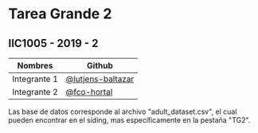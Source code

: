 # Tarea Grande 2
## IIC1005 - 2019 - 2

| Nombres      | Github                                       |
| ------------ | -------------------------------------------- |
| Integrante 1 | [@lutjens-baltazar](https://github.com/lutjens-baltazar)       |
| Integrante 2 | [@fco-hortal](https://github.com/fco-hortal) |

Las base de datos corresponde al archivo "adult_dataset.csv", el cual pueden encontrar en el siding, mas específicamente en la pestaña "TG2".

